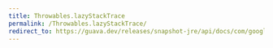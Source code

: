 ```yaml
---
title: Throwables.lazyStackTrace
permalink: /Throwables.lazyStackTrace/
redirect_to: https://guava.dev/releases/snapshot-jre/api/docs/com/google/common/base/Throwables.html#lazyStackTrace-java.lang.Throwable-
---
```

